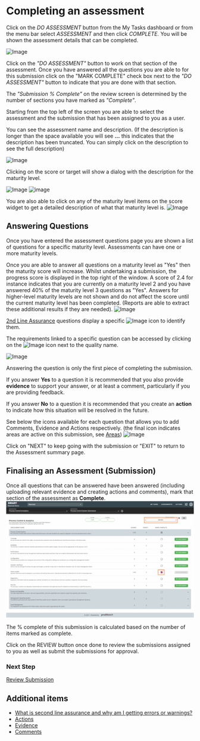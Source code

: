 # Completing an assessment
Click on the _DO ASSESSMENT_ button from the My Tasks dashboard or from the menu bar select _ASSESSMENT_ and then click _COMPLETE._ You will be shown the assessment details that can be completed.

![Image](/assets/screenshots/persons/doAssessment.png)

Click on the _"DO ASSESSMENT"_ button to work on that section of the assessment. Once you have answered all the questions you are able to for this submission click on the "MARK COMPLETE" check box next to the _"DO ASSESSMENT"_ button to indicate that you are done with that section.

The _"Submission % Complete"_ on the review screen is determined by the number of sections you have marked as _"Complete"_.

Starting from the top left of the screen you are able to select the assessment and the submission that has been assigned to you as a user.

You can see the assessment name and description. (If the description is longer than the space available you will see **...** this indicates that the description has been truncated. You can simply click on the description to see the full description)

![Image](/assets/screenshots/persons/descriptionExpand.png)

Clicking on the score or target will show a dialog with the description for the maturity level.

![Image](/assets/screenshots/persons/scoreTarget.png)
![image](/assets/screenshots/persons/maturityDescription.png)

You are also able to click on any of the maturity level items on the score widget to get a detailed description of what that maturity level is.
![Image](/assets/screenshots/persons/scoreWidget.png)

## Answering Questions
Once you have entered the assessment questions page you are shown a list of questions for a specific maturity level. Assessments can have one or more maturity levels.

Once you are able to answer all questions on a maturity level as "Yes" then the maturity score will increase. Whilst undertaking a submission, the progress score is displayed in the top right of the window. A score of 2.4 for instance indicates that you are currently on a maturity level 2 and you have answered 40% of the maturity level 3 questions as "Yes". Answers for higher-level maturity levels are not shown and do not affect the score until the current maturity level has been completed. (Reports are able to extract these additional results if they are needed).
![Image](/assets/screenshots/persons/scoreWidget.png)

[2nd Line Assurance](/concepts/second-line-assurance.html) questions display a specific ![Image](/assets/screenshots/persons/secondLineIcon.png) icon to identify them.

The requirements linked to a specific question can be accessed by clicking on the ![Image](/assets/screenshots/persons/reqIcon.png) icon next to the quality name.

![Image](/assets/screenshots/persons/question.png)

Answering the question is only the first piece of completing the submission.

If you answer **Yes** to a question it is recommended that you also provide **evidence** to support your answer, or at least a comment, particularly if you are providing feedback.

If you answer **No** to a question it is recommended that you create an **action** to indicate how this situation will be resolved in the future.

See below the icons available for each question that allows you to add Comments, Evidence and Actions respectively. (the final icon indicates areas are active on this submission, see [Areas](/concepts/areas.html))
![Image](/assets/screenshots/persons/aecScreens.png)

Click on "NEXT" to keep going with the submission or "EXIT" to return to the Assessment summary page.

## Finalising an Assessment (Submission)
Once all questions that can be answered have been answered (including uploading relevant evidence and creating actions and comments), mark that section of the assessment as **Complete**.
![Image](../assets/screenshots/persons/MarkComplete.png)

The % complete of this submission is calculated based on the number of items marked as complete.

Click on the REVIEW button once done to review the submissions assigned to you as well as submit the submissions for approval.

### Next Step
[Review Submission](/jobs/acc-review-before-submit.html)

## Additional items
- [What is second line assurance and why am I getting errors or warnings?](/concepts/second-line-assurance.html)
- [Actions](/concepts/actions.html)
- [Evidence](/concepts/evidence.html)
- [Comments](/concepts/comments.html)